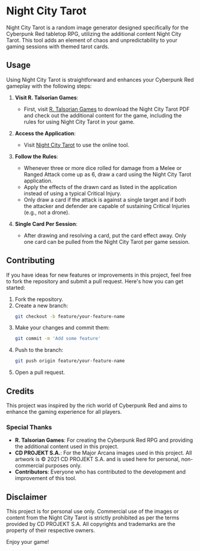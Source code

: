 
# Night City Tarot

Night City Tarot is a random image generator designed specifically for the Cyberpunk Red tabletop RPG, utilizing the additional content Night City Tarot. This tool adds an element of chaos and unpredictability to your gaming sessions with themed tarot cards.


## Usage

Using Night City Tarot is straightforward and enhances your Cyberpunk Red gameplay with the following steps:

1. **Visit R. Talsorian Games**:
   - First, visit [R. Talsorian Games](https://rtalsoriangames.com/downloadable-content/) to download the Night City Tarot PDF and check out the additional content for the game, including the rules for using Night City Tarot in your game.

2. **Access the Application**:
   - Visit [Night City Tarot](https://nahnathan.github.io/Night_City_Tarot/) to use the online tool.

3. **Follow the Rules**:
   - Whenever three or more dice rolled for damage from a Melee or Ranged Attack come up as 6, draw a card using the Night City Tarot application.
   - Apply the effects of the drawn card as listed in the application instead of using a typical Critical Injury.
   - Only draw a card if the attack is against a single target and if both the attacker and defender are capable of sustaining Critical Injuries (e.g., not a drone).

4. **Single Card Per Session**:
   - After drawing and resolving a card, put the card effect away. Only one card can be pulled from the Night City Tarot per game session.


## Contributing

If you have ideas for new features or improvements in this project, feel free to fork the repository and submit a pull request. Here's how you can get started:

1. Fork the repository.
2. Create a new branch:
   ```bash
   git checkout -b feature/your-feature-name
   ```
3. Make your changes and commit them:
   ```bash
   git commit -m 'Add some feature'
   ```
4. Push to the branch:
   ```bash
   git push origin feature/your-feature-name
   ```
5. Open a pull request.

## Credits

This project was inspired by the rich world of Cyberpunk Red and aims to enhance the gaming experience for all players.

### Special Thanks
- **R. Talsorian Games**: For creating the Cyberpunk Red RPG and providing the additional content used in this project.
- **CD PROJEKT S.A.**: For the Major Arcana images used in this project. All artwork is © 2021 CD PROJEKT S.A. and is used here for personal, non-commercial purposes only.
- **Contributors**: Everyone who has contributed to the development and improvement of this tool.


## Disclaimer

This project is for personal use only. Commercial use of the images or content from the Night City Tarot is strictly prohibited as per the terms provided by CD PROJEKT S.A. All copyrights and trademarks are the property of their respective owners.

Enjoy your game!